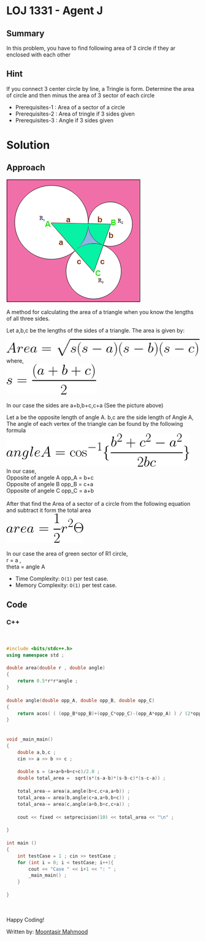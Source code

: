 # LOJ 1331 - Agent J

## Summary

In this problem, you have to find following area of 3 circle if they ar enclosed with each other 
## Hint

If you connect 3 center circle by line, a Tringle is form. Determine the area of circle and then minus the area of 3 sector of each circle

- Prerequisites-1 : Area of a sector of a circle
- Prerequisites-2 : Area of tringle if 3 sides given
- Prerequisites-3 : Angle if 3 sides given

# Solution
## Approach
<img src = "geom.png">

A method for calculating the area of a triangle when you know the lengths of all three sides.

Let a,b,c be the lengths of the sides of a triangle. The area is given by:

<img src="eq1.png"> <br>
where,<br>
<img src="eq2.png"> <br>
<br>
In our case the sides are a+b,b+c,c+a (See the picture above)

Let a be the opposite length of angle A. b,c are the side length of Angle A, The angle of each vertex of the triangle can be found by the following formula <br>
<img src="eq3.png"> <br>
In our case,<br>
Opposite of angele A opp_A = b+c <br>
Opposite of angele B opp_B = c+a <br>
Opposite of angele C opp_C = a+b <br>
<br>
After that find the Area of a sector of a circle from the following equation and subtract it form the total area <br>
<img src="eq4.png"> <br>
<br>
In our case the area of green sector of R1 circle, <br>
r = a , <br>
theta = angle A <br>

- Time Complexity: `O(1)` per test case.
- Memory Complexity: `O(1)` per test case.

## Code
### C++

```cpp


#include <bits/stdc++.h>
using namespace std ;

double area(double r , double angle)
{
    return 0.5*r*r*angle ;
}

double angle(double opp_A, double opp_B, double opp_C)
{
    return acos( ( (opp_B*opp_B)+(opp_C*opp_C)-(opp_A*opp_A) ) / (2*opp_B*opp_C) ) ;
}


void _main_main()
{
    double a,b,c ;
    cin >> a >> b >> c ;

    double s = (a+a+b+b+c+c)/2.0 ;
    double total_area =  sqrt(s*(s-a-b)*(s-b-c)*(s-c-a)) ;

    total_area-= area(a,angle(b+c,c+a,a+b)) ;
    total_area-= area(b,angle(c+a,a+b,b+c)) ;
    total_area-= area(c,angle(a+b,b+c,c+a)) ;

    cout << fixed << setprecision(10) << total_area << "\n" ;

}

int main ()
{
    int testCase = 1 ; cin >> testCase ;
    for (int i = 0; i < testCase; i++){
        cout << "Case " << i+1 << ": " ;
        _main_main() ;
    }
        
}




```

Happy Coding!

Written by: [Moontasir Mahmood](https://www.linkedin.com/in/munmud/)
